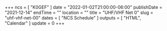 +++
ncs = [ "K0GEF" ]
date = "2022-01-02T21:00:00-06:00"
publishDate = "2021-12-14"
endTime = ""
location = ""
title = "UHF/VHF Net 0"
slug = "uhf-vhf-net-00"
dates = [ "NCS Schedule" ]
outputs = [ "HTML", "Calendar" ]
update = 0
+++
